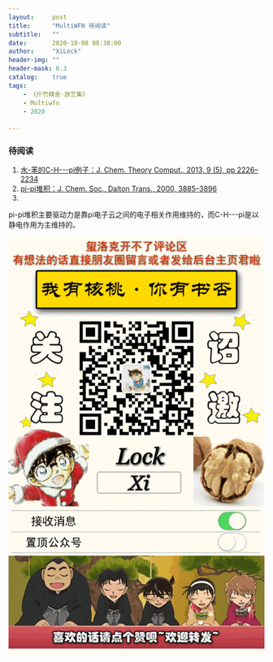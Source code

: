 ```yaml
---
layout:     post
title:      "MultiWFN 待阅读"
subtitle:   ""
date:       2020-10-08 08:38:00
author:     "XiLock"
header-img: ""
header-mask: 0.3
catalog:    true
tags:
    - 《斤竹精舍·游艺集》
    - Multiwfn
    - 2020

---
```


### 待阅读
1. [水-苯的C-H---pi例子：J. Chem. Theory Comput., 2013, 9 (5), pp 2226–2234](https://pubs.acs.org/doi/abs/10.1021/ct4001087)
1. [pi-pi堆积：J. Chem. Soc., Dalton Trans., 2000, 3885–3896](https://onlinelibrary.wiley.com/doi/abs/10.1002/anie.200705157)
1. []()


pi-pi堆积主要驱动力是靠pi电子云之间的电子相关作用维持的，而C-H---pi是以静电作用为主维持的。

![](/img/wc-tail.GIF)
